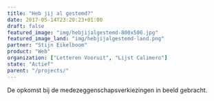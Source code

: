 ```yaml
---
title: "Heb jij al gestemd?"
date: 2017-05-14T23:20:23+01:00
draft: false
featured_image: "img/hebjijalgestemd-800x500.jpg"
featured_image_land: "img/hebjijalgestemd-land.png"
partner: "Stijn Eikelboom" 
product: "Web"
organization: ["Letteren Vooruit", "Lijst Calimero"]
state: "Actief"
parent: "/projects/"
---
```


De opkomst bij de medezeggenschapsverkiezingen in beeld gebracht.